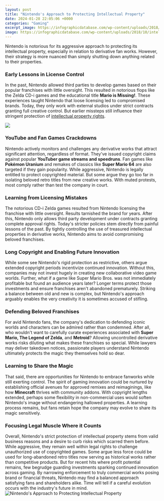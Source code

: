 ```yaml
---
layout: post
title: "Nintendo's Approach to Protecting Intellectual Property"
date: 2024-01-28 22:05:06 +0000
categories: "Gaming"
excerpt_image: https://infographicdatabase.com/wp-content/uploads/2018/10/intelectual_property_infographic.jpg
image: https://infographicdatabase.com/wp-content/uploads/2018/10/intelectual_property_infographic.jpg
---
```


Nintendo is notorious for its aggressive approach to protecting its intellectual property, especially in relation to derivative fan works. However, their strategy is more nuanced than simply shutting down anything related to their properties.
### Early Lessons in License Control
In the past, Nintendo allowed third parties to develop games based on their popular franchises with little oversight. This resulted in notorious flops like the Zelda CD-i games and the educational title **Mario is Missing!**. These experiences taught Nintendo that loose licensing led to compromised brands. 
Today, they only work with external studios under strict contracts granting full creative control. But earlier missteps still influence their stringent protection of [intellectual property rights](https://store.fi.io.vn/xmas-holiday-best-poodle-mom-ever-ugly-christmas-sweater-1).

![](https://s3.amazonaws.com/external_clips/attachments/4388733/original/4-types-of-intellectual-property.png?1641577377)
### YouTube and Fan Games Crackdowns  
Nintendo actively monitors and challenges any derivative works that attract significant attention, regardless of format. They've issued copyright claims against popular **YouTuber game streams and speedruns**. Fan games like **Pokémon Uranium** and remakes of classics like **Super Mario 64** are also targeted if they gain popularity.
While aggressive, Nintendo is legally entitled to protect copyrighted material. But some argue they go too far in isolating beloved retro titles from new creative works. With muted protests, most comply rather than test the company in court.
### Learning from Licensing Mistakes
The notorious CD-i Zelda games resulted from Nintendo licensing the franchise with little oversight. Results tarnished the brand for years. After this, Nintendo only allows third party development under contracts granting complete approval rights.
Today's stricter policies stem directly from painful lessons of the past. By tightly controlling the use of treasured intellectual properties in derivative works, Nintendo aims to avoid compromising beloved franchises.
### Long Copyright and Enabling Future Innovation  
While some see Nintendo's rigid protection as restrictive, others argue extended copyright periods incentivize continued innovation. Without this, companies may not invest hugely in creating new collaborative video game worlds. 
Further, what if a game like Super Mario Bros. was not immediately profitable but found an audience years later? Longer terms protect those investments and ensure franchises aren't abandoned prematurely. 
Striking a balance between old and new is complex, but Nintendo's approach arguably enables the very creativity it is sometimes accused of stifling.
### Defending Beloved Franchises
For avid Nintendo fans, the company's dedication to defending iconic worlds and characters can be admired rather than condemned. After all, who wouldn't want to carefully curate experiences associated with **Super Mario, The Legend of Zelda**, and **Metroid**?
Allowing uncontrolled derivative works risks diluting what makes these franchises so special. While lawyers may deliver takedown notices, passionate players understand Nintendo ultimately protects the magic they themselves hold so dear.
### Learning to Share the Magic
That said, there are opportunities for Nintendo to embrace fanworks while still exerting control. The spirit of gaming innovation could be nurtured by establishing official avenues for approved remixes and reimaginings, like how **Minecraft** thrives with community addons. 
With copyright lengths extended, perhaps some flexibility in non-commercial uses would soften Nintendo's image without endangering hallowed properties. A learning process remains, but fans retain hope the company may evolve to share its magic sensitively.
### Focusing Legal Muscle Where it Counts
Overall, Nintendo's strict protection of intellectual property stems from valid business reasons and a desire to curb risks which scarred them before. While aggressive, they remain well within legal rights to challenge unauthorized use of copyrighted games. 
Some argue less force could be used for long-abandoned retro titles now serving as historical works rather than competitive products. But for recent hits where profit potential remains, few begrudge guarding investments sparking continued innovation across gaming.
By narrowing enforcement to truly commercial works posing brand or financial threats, Nintendo may find a balanced approach satisfying fans and shareholders alike. Time will tell if a careful evolution occurs with the industry's future in mind.
![Nintendo's Approach to Protecting Intellectual Property](https://infographicdatabase.com/wp-content/uploads/2018/10/intelectual_property_infographic.jpg)